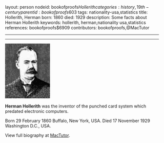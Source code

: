 layout: person
nodeid: bookofproofs$Hollerith
categories: history,19th-century
parentid: bookofproofs$603
tags: nationality-usa,statistics
title: Hollerith, Herman
born: 1860
died: 1929
description: Some facts about Herman Hollerith
keywords: hollerith, herman,nationality usa,statistics
references: bookofproofs$6909
contributors: bookofproofs,@MacTutor

---


---

![Hollerith.jpg](https://github.com/bookofproofs/bookofproofs.github.io/blob/main/_sources/_assets/images/portraits/Hollerith.jpg?raw=true)

**Herman Hollerith** was the inventor of the punched card system which predated electronic computers.

Born 29 February 1860 Buffalo, New York, USA. Died 17 November 1929 Washington D.C., USA.


View full biography at [MacTutor](https://mathshistory.st-andrews.ac.uk/Biographies/Hollerith/).